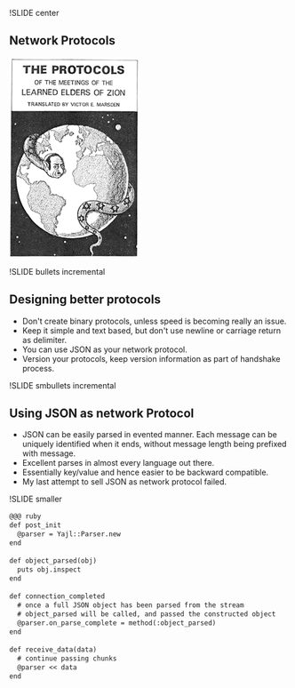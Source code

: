 !SLIDE center

## Network Protocols ##

![Protocols](protocols_english.gif)

!SLIDE bullets incremental

## Designing better protocols ##

* Don't create binary protocols, unless speed is becoming really an issue.
* Keep it simple and text based, but don't use newline or carriage return as delimiter.
* You can use JSON as your network protocol.
* Version your protocols, keep version information as part of handshake process.

!SLIDE smbullets incremental

## Using JSON as network Protocol ##

* JSON can be easily parsed in evented manner. Each message can be uniquely identified when it ends, without message length being prefixed with message.
* Excellent parses in almost every language out there.
* Essentially key/value and hence easier to be backward compatible.
* My last attempt to sell JSON as network protocol failed.

!SLIDE smaller


    @@@ ruby
    def post_init
      @parser = Yajl::Parser.new
    end
    
    def object_parsed(obj)
      puts obj.inspect
    end
    
    def connection_completed
      # once a full JSON object has been parsed from the stream
      # object_parsed will be called, and passed the constructed object
      @parser.on_parse_complete = method(:object_parsed)
    end
    
    def receive_data(data)
      # continue passing chunks
      @parser << data
    end
    
    






